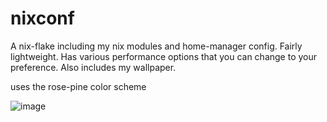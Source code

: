 # nixconf

A nix-flake including my nix modules and home-manager config.
Fairly lightweight. Has various performance options that you can change to your preference.
Also includes my wallpaper.

uses the rose-pine color scheme

![image](https://github.com/user-attachments/assets/a4c17e21-f9b2-4e77-8e11-542662919578)






